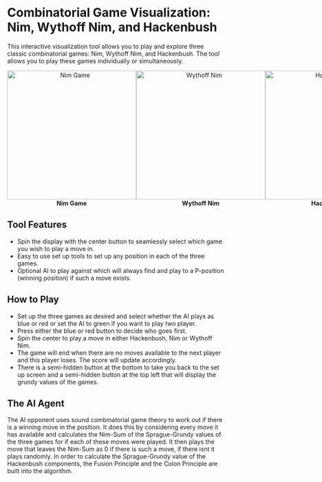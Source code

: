 # Combinatorial Game Visualization: Nim, Wythoff Nim, and Hackenbush
This interactive visualization tool allows you to play and explore three classic combinatorial games: Nim, Wythoff Nim, and Hackenbush. The tool allows you to play these games individually or simultaneously.

<div style="display: flex; justify-content: space-between;">
  <div style="text-align: center;">
    <img src="nim_game.jpg" alt="Nim Game" width="300" />
    <br>
    <span style="font-weight: bold;">Nim Game</span>
  </div>
  <div style="text-align: center;">
    <img src="wythoff_nim.jpg" alt="Wythoff Nim" width="300" />
    <br>
    <span style="font-weight: bold;">Wythoff Nim</span>
  </div>
  <div style="text-align: center;">
    <img src="hackenbush.jpg" alt="Hackenbush" width="300" />
    <br>
    <span style="font-weight: bold;">Hackenbush</span>
  </div>
</div>

## Tool Features

- Spin the display with the center button to seamlessly select which game you wish to play a move in.
- Easy to use set up tools to set up any position in each of the three games.
- Optional AI to play against which will always find and play to a P-position (winning position) if such a move exists.

## How to Play

- Set up the three games as desired and select whether the AI plays as blue or red or set the AI to green if you want to play two player.
- Press either the blue or red button to decide who goes first.
- Spin the center to play a move in either Hackenbush, Nim or Wythoff Nim.
- The game will end when there are no moves available to the next player and this player loses. The score will update accordingly.
- There is a semi-hidden button at the bottom to take you back to the set up screen and a semi-hidden button at the top left that will display the grundy values of the games.

## The AI Agent
The AI opponent uses sound combinatorial game theory to work out if there is a winning move in the position. It does this by considering every move it has available and calculates the Nim-Sum of the Sprague-Grundy values of the three games for if each of these moves were played. It then plays the move that leaves the Nim-Sum as 0 if there is such a move, if there isnt it plays randomly. In order to calculate the Sprague-Grundy value of the Hackenbush components, the Fusion Principle and the Colon Principle are built into the algorithm. 


